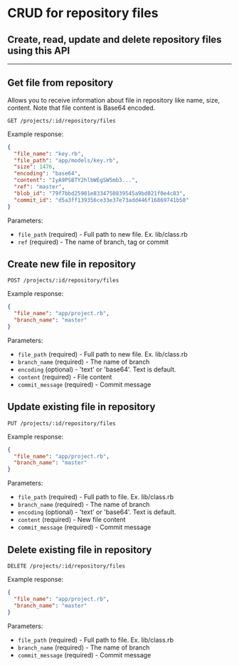# CRUD for repository files

## Create, read, update and delete repository files using this API

- - -

## Get file from repository

Allows you to receive information about file in repository like name, size, content.
Note that file content is Base64 encoded.

```
GET /projects/:id/repository/files
```

Example response:

```json
{
  "file_name": "key.rb",
  "file_path": "app/models/key.rb",
  "size": 1476,
  "encoding": "base64",
  "content": "IyA9PSBTY2hlbWEgSW5mb3...",
  "ref": "master",
  "blob_id": "79f7bbd25901e8334750839545a9bd021f0e4c83",
  "commit_id": "d5a3ff139356ce33e37e73add446f16869741b50"
}
```

Parameters:

+ `file_path` (required) - Full path to new file. Ex. lib/class.rb
+ `ref` (required) - The name of branch, tag or commit

## Create new file in repository

```
POST /projects/:id/repository/files
```

Example response:

```json
{
  "file_name": "app/project.rb",
  "branch_name": "master"
}
```

Parameters:

+ `file_path` (required) - Full path to new file. Ex. lib/class.rb
+ `branch_name` (required) - The name of branch
+ `encoding` (optional) - 'text' or 'base64'. Text is default.
+ `content` (required) - File content
+ `commit_message` (required) - Commit message

## Update existing file in repository

```
PUT /projects/:id/repository/files
```

Example response:

```json
{
  "file_name": "app/project.rb",
  "branch_name": "master"
}
```

Parameters:

+ `file_path` (required) - Full path to file. Ex. lib/class.rb
+ `branch_name` (required) - The name of branch
+ `encoding` (optional) - 'text' or 'base64'. Text is default.
+ `content` (required) - New file content
+ `commit_message` (required) - Commit message

## Delete existing file in repository

```
DELETE /projects/:id/repository/files
```

Example response:

```json
{
  "file_name": "app/project.rb",
  "branch_name": "master"
}
```

Parameters:

+ `file_path` (required) - Full path to file. Ex. lib/class.rb
+ `branch_name` (required) - The name of branch
+ `commit_message` (required) - Commit message

